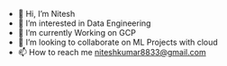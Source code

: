 - 👋 Hi, I’m Nitesh
- 👀 I’m interested in Data Engineering
- 🌱 I’m currently Working on  GCP
- 💞️ I’m looking to collaborate on ML Projects with cloud
- 📫 How to reach me niteshkumar8833@gmail.com

<!---
Nitesh8833/Nitesh8833 is a ✨ special ✨ repository because its `README.md` (this file) appears on your GitHub profile.
You can click the Preview link to take a look at your changes.
--->
